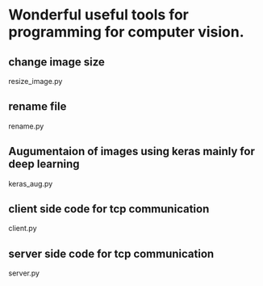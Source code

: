 # Wonderful useful tools for programming for computer vision.

## change image size
resize_image.py

## rename file
rename.py

## Augumentaion of images using keras mainly for deep learning 
keras_aug.py 

## client side code for tcp communication
client.py

## server side code for tcp communication
server.py
